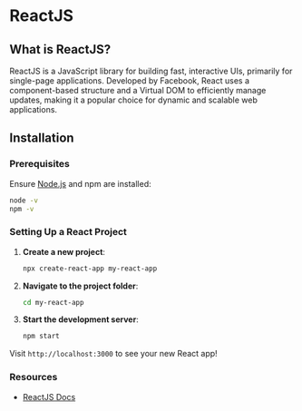 # ReactJS

## What is ReactJS?

ReactJS is a JavaScript library for building fast, interactive UIs, primarily for single-page applications. Developed by Facebook, React uses a component-based structure and a Virtual DOM to efficiently manage updates, making it a popular choice for dynamic and scalable web applications.

## Installation

### Prerequisites
Ensure [Node.js](https://nodejs.org/) and npm are installed:

```bash
node -v
npm -v
```

### Setting Up a React Project
1. **Create a new project**:

   ```bash
   npx create-react-app my-react-app
   ```

2. **Navigate to the project folder**:

   ```bash
   cd my-react-app
   ```

3. **Start the development server**:

   ```bash
   npm start
   ```

Visit `http://localhost:3000` to see your new React app!

### Resources
- [ReactJS Docs](https://reactjs.org/docs/getting-started.html)